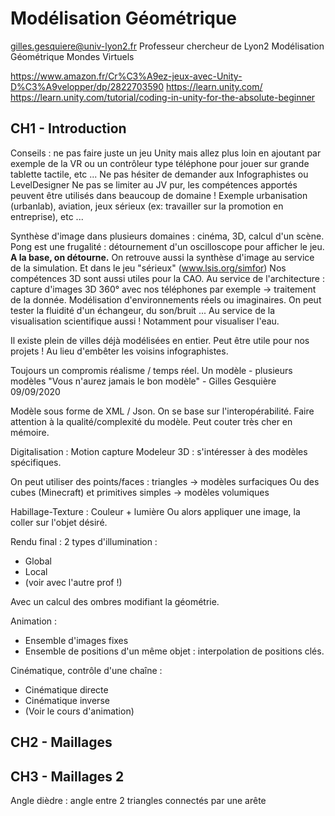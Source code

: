 # Modélisation Géométrique

gilles.gesquiere@univ-lyon2.fr
Professeur chercheur de Lyon2
Modélisation Géométrique
Mondes Virtuels

https://www.amazon.fr/Cr%C3%A9ez-jeux-avec-Unity-D%C3%A9velopper/dp/2822703590
https://learn.unity.com/
https://learn.unity.com/tutorial/coding-in-unity-for-the-absolute-beginner



## CH1 - Introduction

Conseils : ne pas faire juste un jeu Unity mais allez plus loin en ajoutant par exemple de la VR ou un contrôleur type téléphone pour jouer sur grande tablette tactile, etc ...
Ne pas hésiter de demander aux Infographistes ou LevelDesigner
Ne pas se limiter au JV pur, les compétences apportés peuvent être utilisés dans beaucoup de domaine ! Exemple urbanisation (urbanlab), aviation, jeux sérieux (ex: travailler sur la promotion en entreprise), etc ...



Synthèse d'image dans plusieurs domaines : cinéma, 3D, calcul d'un scène.
Pong est une frugalité : détournement d'un oscilloscope pour afficher le jeu. **A la base, on détourne.**
On retrouve aussi la synthèse d'image au service de la simulation.
Et dans le jeu "sérieux" (www.lsis.org/simfor)
Nos compétences 3D sont aussi utiles pour la CAO.
Au service de l'architecture : capture d'images 3D 360° avec nos téléphones par exemple -> traitement de la donnée. Modélisation d'environnements réels ou imaginaires. On peut tester la fluidité d'un échangeur, du son/bruit ...
Au service de la visualisation scientifique aussi ! Notamment pour visualiser l'eau.

Il existe plein de villes déjà modélisées en entier. Peut être utile pour nos projets ! Au lieu d'embêter les voisins infographistes.

Toujours un compromis réalisme / temps réel.
Un modèle - plusieurs modèles
"Vous n'aurez jamais le bon modèle" - Gilles Gesquière 09/09/2020

Modèle sous forme de XML / Json.
On se base sur l'interopérabilité.
Faire attention à la qualité/complexité du modèle. Peut couter très cher en mémoire.

Digitalisation : Motion capture
Modeleur 3D : s'intéresser à des modèles spécifiques.

On peut utiliser des points/faces : triangles -> modèles surfaciques
Ou des cubes (Minecraft) et primitives simples -> modèles volumiques 

Habillage-Texture : Couleur + lumière
Ou alors appliquer une image, la coller sur l'objet désiré.

Rendu final : 2 types d'illumination :

- Global
- Local
- (voir avec l'autre prof !)

Avec un calcul des ombres modifiant la géométrie.

Animation :

- Ensemble d'images fixes
- Ensemble de positions d'un même objet : interpolation de positions clés.

Cinématique, contrôle d'une chaîne :

- Cinématique directe
- Cinématique inverse
- (Voir le cours d'animation)



## CH2 - Maillages





## CH3 - Maillages 2

Angle dièdre : angle entre 2 triangles connectés par une arête











